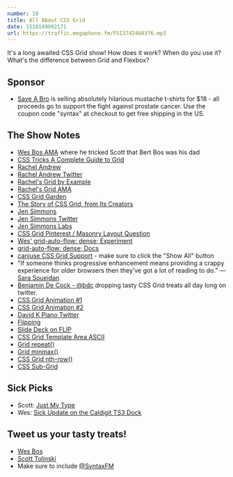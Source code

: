 ```yaml
---
number: 18
title: All About CSS Grid
date: 1510149992171
url: https://traffic.megaphone.fm/FSI3742460376.mp3
---
```


It's a long awaited CSS Grid show! How does it work? When do you use it? What's the difference between Grid and Flexbox?

## Sponsor
* [Save A Bro](https://saveabro.com/) is selling absolutely hilarious mustache t-shirts for $18 - all proceeds go to support the fight against prostate cancer.  Use the coupon code "syntax" at checkout to get free shipping in the US.

## The Show Notes

* [Wes Bos AMA](https://dev.to/wesbos/im-wes-bos-ask-me-anything/comments) where he tricked Scott that Bert Bos was his dad
* [CSS Tricks A Complete Guide to Grid](https://css-tricks.com/snippets/css/complete-guide-grid/)
* [Rachel Andrew](https://rachelandrew.co.uk/)
* [Rachel Andrew Twitter](https://twitter.com/rachelandrew)
* [Rachel's Grid by Example](https://gridbyexample.com/)
* [Rachel's Grid AMA](https://github.com/rachelandrew/cssgrid-ama)
* [CSS Grid Garden](http://cssgridgarden.com/)
* [The Story of CSS Grid, from Its Creators](https://alistapart.com/article/the-story-of-css-grid-from-its-creators)
* [Jen Simmons](http://jensimmons.com/)
* [Jen Simmons Twitter](https://twitter.com/jensimmons)
* [Jen Simmons Labs](http://labs.jensimmons.com/)
* [CSS Grid Pinterest / Masonry Layout Question](https://github.com/rachelandrew/cssgrid-ama/issues/19)
* [Wes' grid-auto-flow: dense; Experiment](https://twitter.com/wesbos/status/926119942197522433)
* [grid-auto-flow: dense; Docs](https://developer.mozilla.org/en-US/docs/Web/CSS/grid-auto-flow)
* [caniuse CSS Grid Support](caniuse.com/#search=grid) - make sure to click the "Show All" button
* "If someone thinks progressive enhancement means providing a crappy experience for older browsers then they’ve got a lot of reading to do." — [Sara Soueidan](https://twitter.com/SaraSoueidan/status/927150129257250817)
* [Benjamin De Cock - @bdc](https://twitter.com/bdc) dropping tasty CSS Grid treats all day long on twitter.
* [CSS Grid Animation #1](https://twitter.com/wesbos/status/925420897028202498)
* [CSS Grid Animation #2](https://twitter.com/wesbos/status/925422255601016832)
* [David K Piano Twitter](https://twitter.com/davidkpiano?lang=en)
* [Flipping](https://github.com/davidkpiano/flipping)
* [Slide Deck on FLIP](http://slides.com/davidkhourshid/flipping#/)
* [CSS Grid Template Area ASCII](https://mozilladevelopers.github.io/playground/css-grid/08-template-areas/)
* [Grid repeat()](https://developer.mozilla.org/en-US/docs/Web/CSS/repeat)
* [Grid minmax()](https://developer.mozilla.org/en-US/docs/Web/CSS/minmax)
* [CSS Grid nth-row()](https://github.com/w3c/csswg-drafts/issues/1943)
* [CSS Sub-Grid](https://rachelandrew.co.uk/archives/2017/07/20/why-display-contents-is-not-css-grid-layout-subgrid/)

## Sick Picks
* Scott: [Just My Type](https://www.amazon.com/gp/product/1592407463/ref=as_li_tl?ie=UTF8&camp=1789&creative=9325&creativeASIN=1592407463&linkCode=as2&tag=leveluptuts01-20&linkId=cda796c9ea5df1225e445ff4d0368cb1)
* Wes: [Sick Update on the Caldigit TS3 Dock](http://www.caldigit.com/)

## Tweet us your tasty treats!
* [Wes Bos](https://twitter.com/wesbos)
* [Scott Tolinski](https://twitter.com/stolinski)
* Make sure to include [@SyntaxFM](https://twitter.com/SyntaxFM)
